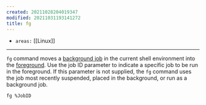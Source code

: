 ```yaml
---
created: 20211028204019347
modified: 20211031193141272
title: fg
---
```


- `areas:` [[Linux]]

---

`fg` command moves a [background job](#background%20process) in the current shell environment into the [foreground](#foreground%20process). Use the job ID parameter to indicate a specific job to be run in the foreground. If this parameter is not supplied, the `fg` command uses the job most recently suspended, placed in the background, or run as a background job.

`fg %JobID`
